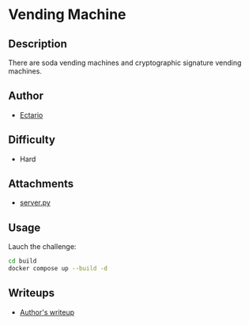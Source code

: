 # Vending Machine

## Description 
There are soda vending machines and cryptographic signature vending machines.

## Author
- [Ectario](https://x.com/Ectari0)

## Difficulty
- Hard

## Attachments
- [server.py](attachments/server.py)

## Usage

Lauch the challenge:
```sh
cd build 
docker compose up --build -d
```

## Writeups
- [Author's writeup](solve/README.md)
